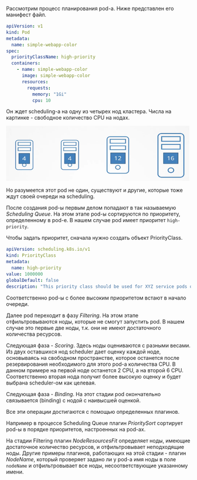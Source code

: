Рассмотрим процесс планирования pod-а. Ниже представлен его манифест файл.

```yaml
apiVersion: v1
kind: Pod
metadata:
  name: simple-webapp-color
spec:
  priorityClassName: high-priority
  containers:
    - name: simple-webapp-color
      image: simple-webapp-color
      resources:
        requests:
          memory: "1Gi"
          cpu: 10
```

Он ждет scheduling-а на одну из четырех нод кластера. Числа на картинке - свободное количество CPU на нодах.

<img src="image.png" width="500" height="150"><br>

Но разумеется этот pod не один, существуют и другие, которые тоже ждут своей очереди на scheduling.

После создания pod-ы первым делом попадают в так называемую *Scheduling Queue*. На этом этапе pod-ы сортируются по приоритету, определенному в pod-е. В нашем случае pod имеет приоритет `high-priority`.

Чтобы задать приоритет, сначала нужно создать объект PriorityClass.

```yaml
apiVersion: scheduling.k8s.io/v1
kind: PriorityClass
metadata:
  name: high-priority
value: 1000000
globalDefault: false
description: "This priority class should be used for XYZ service pods only."
```

Соответственно pod-ы с более высоким приоритетом встают в начало очереди.

Далее pod переходит в фазу *Filtering*. На этом этапе отфильтровываются ноды, которые не смогут запустить pod. В нашем случае это первые две ноды, т.к. они не имеют достаточного количества ресурсов.

Следующая фаза - *Scoring*. Здесь ноды оцениваются с разными весами. Из двух оставшихся нод scheduler дает оценку каждой ноде, основываясь на свободном пространстве, которое останется после резервирования необходимого для этого pod-а количества CPU. В данном примере на первой ноде останется 2 CPU, а на второй 6 CPU. Соответственно вторая нода получит более высокую оценку и будет выбрана scheduler-ом как целевая.

Следующая фаза - *Binding*. На этот стадии pod окончательно связывается (binding) с нодой с наивысшей оценкой.

Все эти операции достигаются с помощью определенных плагинов.

Например в процессе Scheduling Queue плагин *PrioritySort* сортирует pod-ы в порядке приоритетов, настроенных на pod-ах.

На стадии Filtering плагин *NodeResourcesFit* определяет ноды, имеющие достаточное количество ресурсов, и отфильтровывает неподходящие ноды. Другие примеры плагинов, работающих на этой стадии - плагин *NodeName*, который проверяет задано ли у pod-а имя ноды в поле `nodeName` и отфильтровывает все ноды, несоответствующие указанному имени.